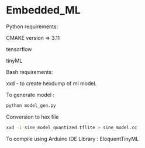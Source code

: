 # Embedded_ML
Python requirements:

CMAKE version => 3.11


tensorflow


tinyML

Bash requirements:

xxd - to create hexdump of ml model.

To generate model : 
```bash
python model_gen.py
```
Conversion to hex file
```bash
xxd -i sine_model_quantized.tflite > sine_model.cc
```

To compile using Arduino IDE
Library : EloquentTinyML

